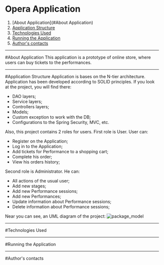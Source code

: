 # Opera Application
1. [About Application](#About Application)
2. [Application Structure]()
3. [Technologies Used]()
4. [Running the Application]()
5. [Author's contacts]()
---
#About Application
This application is a prototype of online store, where users can buy tickets to the performances.
***
#Application Structure
Application is bases on the N-tier architecture. Application has been developed according to SOLID principles.
If you look at the project, you will find there:
- DAO layers;
- Service layers;
- Controllers layers;
- Models;
- Custom exception to work with the DB;
- Configurations to the Spring Security, MVC, etc. 
  
Also, this project contains 2 roles for users. First role is User. User can:
- Register on the Application;
- Log in to the Application;
- Add tickets for Performance to a shopping cart;
- Complete his order;
- View his orders history;

Second role is Administrator. He can:
- All actions of the usual user; 
- Add new stages;
- Add new Performance sessions;
- Add new Performances;
- Update information about Performance sessions;
- Delete information about Performance sessions;

Near you can see, an UML diagram of the project:
![package_model](https://github.com/NikolayFatkullin/pictures/blob/master/Package%20model.png)

***
#Technologies Used
***
#Running the Application
***
#Author's contacts
